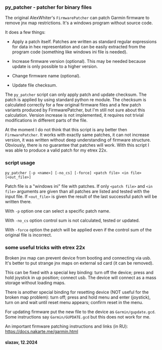 ### py_patcher - patcher for binary files

The original AlexWhiter's `FirmwarePatcher` can patch Garmin firmware to
remove jnx map restrictions. It's a windows program without source code.

It does a few things:

- Apply a patch itself. Patches are written as standard regular expressions
for data in hex representation and can be easily extracted from the program
code (something like windows ini file is needed).

- Increase firmware version (optional). This may be needed because
update is only possible to a higher version.

- Change firmware name (optional).

- Update file checksum.

The `py_patcher` script can only apply patch and update checksum. The
patch is applied by using standard python re module. The checksum is
calculated correctly for a few original firmware files and a few patch
variants produced by FirmwarePatcher, but I'm still not sure about
this calculation. Version increase is not implemented, it requires not
trivial modifications in different parts of the file.

At the moment I do not think that this script is any better then
`FirmwarePatcher`. It works with exactly same patches, it can not
increase version, it was written without deep understanding of firmware
structure. Obviously, there is no guarantee that patches will work.
With this script I was able to produce a valid patch for my etrex 22x.

### script usage

```
py_patcher [-p <name>] [-no_cs] [-force] <patch file> <in file> [<out_file>]
```

Patch file is a "windows ini" file with patches. If only `<patch file>`
and `<in file>` arguments are given than all patches are listed and
tested with the input file. If `<out_file>` is given the result of the
last successful patch will be written there.

With `-p` option one can select a specific patch name.

With `-no_cs` option control sum is not calculated, tested or updated.

With `-force` option the patch will be applied even if the control sum
of the original file is incorrect.

### some useful tricks with etrex 22x

Broken jnx map can prevent device from booting and connecting via usb.
It's better to put strange jnx maps on external sd card (it can be removed).

This can be fixed with a special key binding: turn off the device; press
and hold joystick in up position; connect usb. The device will connect
as a mass storage without loading maps.

There is another special binding for resetting device (NOT useful for
the broken map problem): turn off; press and hold menu and enter
(joystick), turn on and wait until reset menu appears; confirm reset in
the menu.

For updating firmware put the new file to the device as
`Garmin/gupdate.gcd`. Some instructions say `Garmin/GUPDATE.gcd` but
this does not work for me.

An important firmware patching instructions and links (in RU):
https://docs.nakarte.me/garmin.html

#### slazav, 12.2024
